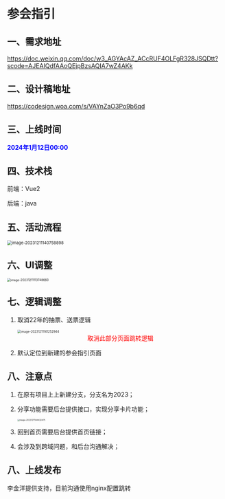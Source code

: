 # 参会指引

## 一、需求地址

https://doc.weixin.qq.com/doc/w3_AGYAcAZ_ACcRUF4OLFgR328JSQDtt?scode=AJEAIQdfAAoQEjpBzsAQIA7wZ4AKk



## 二、设计稿地址

https://codesign.woa.com/s/VAYnZaO3Po9b6qd



## 三、上线时间

<font color=blue>**2024年1月12日00:00**</font>



## 四、技术栈

前端：Vue2

后端：java



## 五、活动流程

<img src="https://raw.githubusercontent.com/Rainchen0504/picture/master/202312111408376.png" alt="image-20231211140758898" style="zoom:67%;" />



## 六、UI调整

<img src="https://raw.githubusercontent.com/Rainchen0504/picture/master/202312111137442.png" alt="image-20231211113748660" style="zoom:50%;" />



## 七、逻辑调整

1. 取消22年的抽票、送票逻辑

   <img src="https://raw.githubusercontent.com/Rainchen0504/picture/master/202312111412005.png" alt="image-20231211141252944" style="zoom:50%;" />

   <center><font color=red>取消此部分页面跳转逻辑</font></center>

2. 默认定位到新建的参会指引页面



## 八、注意点

1. 在原有项目上上新建分支，分支名为2023；

2. 分享功能需要后台提供接口，实现分享卡片功能；

   <img src="https://raw.githubusercontent.com/Rainchen0504/picture/master/202312111444560.png" alt="image-20231211144432475" style="zoom:33%;" />

3. 回到首页需要后台提供首页链接；

4. 会涉及到跨域问题，和后台沟通解决；



## 八、上线发布

李金洋提供支持，目前沟通使用nginx配置跳转

